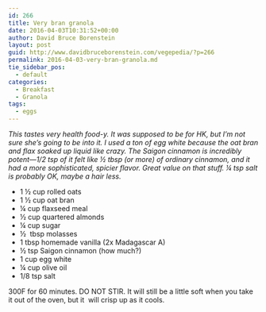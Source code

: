 ```yaml
---
id: 266
title: Very bran granola
date: 2016-04-03T10:31:52+00:00
author: David Bruce Borenstein
layout: post
guid: http://www.davidbruceborenstein.com/vegepedia/?p=266
permalink: 2016-04-03-very-bran-granola.md
tie_sidebar_pos:
  - default
categories:
  - Breakfast
  - Granola
tags:
  - eggs
---
```

_This tastes very health food-y. It was supposed to be for HK, but I’m not sure she’s going to be into it. I used a ton of egg white because the oat bran and flax soaked up liquid like crazy. The Saigon cinnamon is incredibly potent—1/2 tsp of it felt like ½ tbsp (or more) of ordinary cinnamon, and it had a more sophisticated, spicier flavor. Great value on that stuff. ¼ tsp salt is probably OK, maybe a hair less._

  * 1 ½ cup rolled oats
  * 1 ½ cup oat bran
  * ¼ cup flaxseed meal
  * ½ cup quartered almonds
  * ¼ cup sugar
  * ½  tbsp molasses
  * 1 tbsp homemade vanilla (2x Madagascar A)
  * ½ tsp Saigon cinnamon (how much?)
  * 1 cup egg white
  * ¼ cup olive oil
  * 1/8 tsp salt

300F for 60 minutes. DO NOT STIR. It will still be a little soft when you take it out of the oven, but it  will crisp up as it cools.